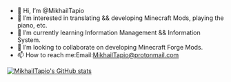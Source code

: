 - 👋 Hi, I’m @MikhailTapio
- 👀 I’m interested in translating && developing Minecraft Mods, playing the piano, etc.
- 🌱 I’m currently learning Information Management && Information System.
- 💞️ I’m looking to collaborate on developing Minecraft Forge Mods.
- 📫 How to reach me:Email:MikhailTapio@protonmail.com

<!---
MikhailTapio/MikhailTapio is a ✨ special ✨ repository because its `README.md` (this file) appears on your GitHub profile.
You can click the Preview link to take a look at your changes.
--->

[![MikhailTapio's GitHub stats](https://github-readme-stats.vercel.app/api?username=MikhailTapio)](https://github.com/anuraghazra/github-readme-stats)
